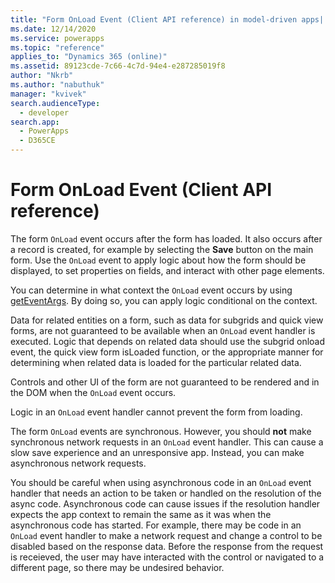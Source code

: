 ```yaml
---
title: "Form OnLoad Event (Client API reference) in model-driven apps| MicrosoftDocs"
ms.date: 12/14/2020
ms.service: powerapps
ms.topic: "reference"
applies_to: "Dynamics 365 (online)"
ms.assetid: 89123cde-7c66-4c7d-94e4-e287285019f8
author: "Nkrb"
ms.author: "nabuthuk"
manager: "kvivek"
search.audienceType: 
  - developer
search.app: 
  - PowerApps
  - D365CE
---
```

# Form OnLoad Event (Client API reference)



The form `OnLoad` event occurs after the form has loaded. It also occurs after a record is created, for example by selecting the **Save** button on the main form.   Use the `OnLoad` event to apply logic about how the form should be displayed, to set properties on fields, and interact with other page elements.

You can determine in what context the `OnLoad` event occurs by using [getEventArgs](../executioncontext/getEventArgs.md). By doing so, you can apply logic conditional on the context. 

Data for related entities on a form, such as data for subgrids and quick view forms, are not guaranteed to be available when an `OnLoad` event handler is executed. Logic that depends on related data should use the subgrid onload event, the quick view form isLoaded function, or the appropriate manner for determining when related data is loaded for the particular related data.

Controls and other UI of the form are not guaranteed to be rendered and in the DOM when the `OnLoad` event occurs.

Logic in an `OnLoad` event handler cannot prevent the form from loading.

The form `OnLoad` events are synchronous. However, you should **not** make synchronous network requests in an `OnLoad` event handler. This can cause a slow save experience and an unresponsive app. Instead, you can make asynchronous network requests. 

You should be careful when using asynchronous code in an `OnLoad` event handler that needs an action to be taken or handled on the resolution of the async code. Asynchronous code can cause issues if the resolution handler expects the app context to remain the same as it was when the asynchronous code has started. For example, there may be code in an `OnLoad` event handler to make a network request and change a control to be disabled based on the response data. Before the response from the request is receieved, the user may have interacted with the control or navigated to a different page, so there may be undesired behavior. 



